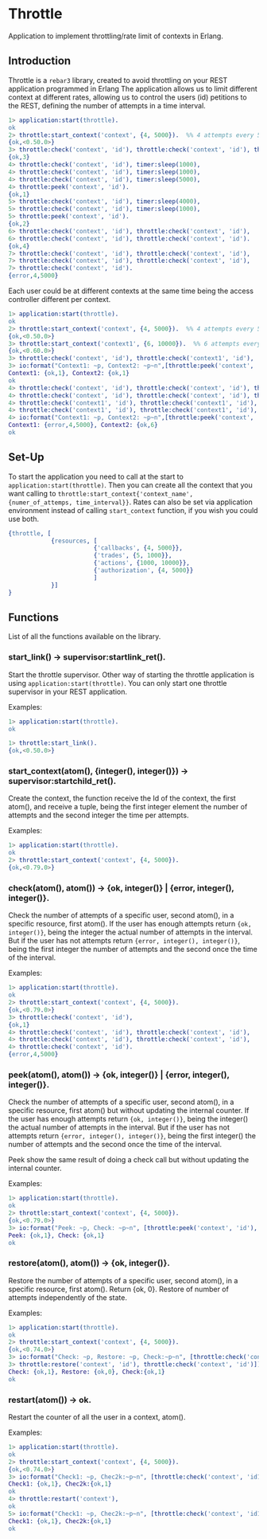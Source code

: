 # Throttle

Application to implement throttling/rate limit of contexts in Erlang.

## Introduction

Throttle is a `rebar3` library, created to avoid throttling on your REST application programmed in Erlang
The application allows us to limit different context at different rates, allowing us to control the users (id)
petitions to the REST, defining the number of attempts in a time interval.
```Erlang
1> application:start(throttle).
ok
2> throttle:start_context('context', {4, 5000}).  %% 4 attempts every 5 seconds
{ok,<0.50.0>}
3> throttle:check('context', 'id'), throttle:check('context', 'id'), throttle:check('context', 'id').
{ok,3}
4> throttle:check('context', 'id'), timer:sleep(1000),
4> throttle:check('context', 'id'), timer:sleep(1000),
4> throttle:check('context', 'id'), timer:sleep(5000),
4> throttle:peek('context', 'id').
{ok,1}
5> throttle:check('context', 'id'), timer:sleep(4000),
5> throttle:check('context', 'id'), timer:sleep(1000),
5> throttle:peek('context', 'id').
{ok,2}
6> throttle:check('context', 'id'), throttle:check('context', 'id'),
6> throttle:check('context', 'id'), throttle:check('context', 'id').
{ok,4}
7> throttle:check('context', 'id'), throttle:check('context', 'id'),
7> throttle:check('context', 'id'), throttle:check('context', 'id'),
7> throttle:check('context', 'id').
{error,4,5000}
```

Each user could be at different contexts at the same time being the access controller different per context.
```Erlang
1> application:start(throttle).
ok
2> throttle:start_context('context', {4, 5000}).  %% 4 attempts every 5 seconds
{ok,<0.50.0>}
3> throttle:start_context('context1', {6, 10000}).  %% 6 attempts every 10 seconds
{ok,<0.60.0>}
3> throttle:check('context', 'id'), throttle:check('context1', 'id'),
3> io:format("Context1: ~p, Context2: ~p~n",[throttle:peek('context', 'id'), throttle:peek('context1', 'id')]).
Context1: {ok,1}, Context2: {ok,1}
ok
4> throttle:check('context', 'id'), throttle:check('context', 'id'), throttle:check('context', 'id'),
4> throttle:check('context', 'id'), throttle:check('context', 'id'), throttle:check('context', 'id'),
4> throttle:check('context1', 'id'), throttle:check('context1', 'id'), throttle:check('context1', 'id'),
4> throttle:check('context1', 'id'), throttle:check('context1', 'id'), throttle:check('context1', 'id'),
4> io:format("Context1: ~p, Context2: ~p~n",[throttle:peek('context', 'id'), throttle:peek('context1', 'id')]).
Context1: {error,4,5000}, Context2: {ok,6}
ok
```

## Set-Up
To start the application you need to call at the start to `application:start(throttle)`.
Then you can create all the context that you want calling to `throttle:start_context{'context_name', {numer_of_attemps, time_interval}}`.
Rates can also be set via application environment instead of calling `start_context` function, if you wish you could use both.
```Erlang
{throttle, [
            {resources, [
                        {'callbacks', {4, 5000}},
                        {'trades', {5, 1000}},
                        {'actions', {1000, 10000}},
                        {'authorization', {4, 5000}}
                        ]
            }]
}
```

## Functions
List of all the functions available on the library.

### start\_link() -> supervisor:startlink\_ret().
Start the throttle supervisor. Other way of starting the throttle 
application is using `application:start(throttle)`.
You can only start one throttle supervisor in your REST application.

Examples:
```Erlang
1> application:start(throttle).
ok
```
```Erlang
1> throttle:start_link().
{ok,<0.50.0>}
```

### start\_context(atom(), {integer(), integer()}) -> supervisor:startchild\_ret().
Create the context, the function receive the Id of the context, the first atom(), 
and receive a tuple, being the first integer element the number of attempts and the second
integer the time per attempts.

Examples:
```Erlang
1> application:start(throttle).
ok
2> throttle:start_context('context', {4, 5000}).
{ok,<0.79.0>}
```

### check(atom(), atom()) -> {ok, integer()} | {error, integer(), integer()}.
Check the number of attempts of a specific user, second atom(), in a specific resource, first atom().
If the user has enough attempts return `{ok, integer()}`, being the integer the actual number of attempts in the interval.
But if the user has not attempts return `{error, integer(), integer()}`, being the first integer the number of attempts
and the second once the time of the interval.

Examples:
```Erlang
1> application:start(throttle).
ok
2> throttle:start_context('context', {4, 5000}).
{ok,<0.79.0>}
3> throttle:check('context', 'id'),
{ok,1}
4> throttle:check('context', 'id'), throttle:check('context', 'id'),
4> throttle:check('context', 'id'), throttle:check('context', 'id'),
4> throttle:check('context', 'id').
{error,4,5000}
```

### peek(atom(), atom()) -> {ok, integer()} | {error, integer(), integer()}.
Check the number of attempts of a specific user, second atom(), in a specific resource, first atom() but without
updating the internal counter. 
If the user has enough attempts return `{ok, integer()}`, being the integer() the actual number of attempts in the interval.
But if the user has not attempts return `{error, integer(), integer()}`, being the first integer() the number of attempts
and the second once the time of the interval.

Peek show the same result of doing a check call but without updating the internal counter.

Examples:
```Erlang
1> application:start(throttle).
ok
2> throttle:start_context('context', {4, 5000}).
{ok,<0.79.0>}
3> io:format("Peek: ~p, Check: ~p~n", [throttle:peek('context', 'id'), throttle:check('context', 'id')]).
Peek: {ok,1}, Check: {ok,1}
ok
```

### restore(atom(), atom()) -> {ok, integer()}.
Restore the number of attempts of a specific user, second atom(), in a specific resource, first atom(). Return {ok, 0}.
Restore of number of attempts independently of the state.

Examples:
```Erlang
1> application:start(throttle).
ok
2> throttle:start_context('context', {4, 5000}).
{ok,<0.74.0>}
3> io:format("Check: ~p, Restore: ~p, Check:~p~n", [throttle:check('context', 'id'), 
3> throttle:restore('context', 'id'), throttle:check('context', 'id')]). 
Check: {ok,1}, Restore: {ok,0}, Check:{ok,1}
ok
```

### restart(atom()) -> ok.
Restart the counter of all the user in a context, atom().

Examples:
```Erlang
1> application:start(throttle).
ok
2> throttle:start_context('context', {4, 5000}).
{ok,<0.74.0>}
3> io:format("Check1: ~p, Chec2k:~p~n", [throttle:check('context', 'id1'), throttle:check('context', 'id2')]),
Check1: {ok,1}, Chec2k:{ok,1}
ok
4> throttle:restart('context'),
ok
5> io:format("Check1: ~p, Chec2k:~p~n", [throttle:check('context', 'id1'), throttle:check('context', 'id2')]).
Check1: {ok,1}, Chec2k:{ok,1}
ok
```


